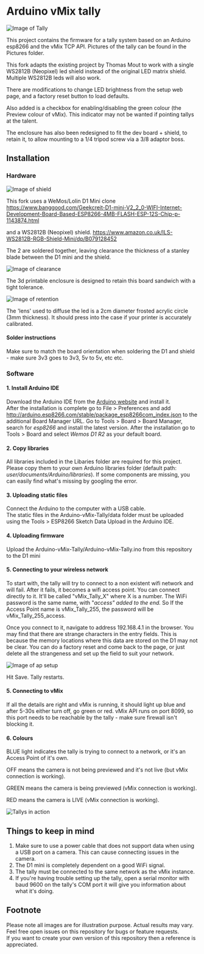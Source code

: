 # Arduino vMix tally

![Image of Tally](https://github.com/ASMotionLab/Arduino-vMix-tally/blob/master/Pictures/P1070468crop.jpg)

This project contains the firmware for a tally system based on an Arduino esp8266 and the vMix TCP API. 
Pictures of the tally can be found in the Pictures folder.

This fork adapts the existing project by Thomas Mout to work with a single WS2812B (Neopixel) led shield instead of the original LED matrix shield. Multiple WS2812B leds will also work.

There are modifications to change LED brightness from the setup web page, and a factory reset button to load defaults.

Also added is a checkbox for enabling/disabling the green colour (the Preview colour of vMix).
This indicator may not be wanted if pointing tallys at the talent.

The enclosure has also been redesigned to fit the dev board + shield, to retain it, to allow mounting to a 1/4 tripod screw via a 3/8 adaptor boss.

## Installation

### Hardware

![Image of shield](https://github.com/ASMotionLab/Arduino-vMix-tally/blob/master/Pictures/P1070473crop.jpg)

This fork uses a WeMos/Lolin D1 Mini clone
https://www.banggood.com/Geekcreit-D1-mini-V2_2_0-WIFI-Internet-Development-Board-Based-ESP8266-4MB-FLASH-ESP-12S-Chip-p-1143874.html

and a WS2812B (Neopixel) shield.
https://www.amazon.co.uk/ILS-WS2812B-RGB-Shield-Mini/dp/B079128452

The 2 are soldered together, leaving clearance the thickness of a stanley blade between the D1 mini and the shield.

![Image of clearance](https://github.com/ASMotionLab/Arduino-vMix-tally/blob/master/Pictures/P1070474crop.jpg)

The 3d printable enclosure is designed to retain this board sandwich with a tight tolerance.

![Image of retention](https://github.com/ASMotionLab/Arduino-vMix-tally/blob/master/Pictures/P1070472.jpg)

The 'lens' used to diffuse the led is a 2cm diameter frosted acrylic circle (3mm thickness). It should press into the case if your printer is accurately calibrated.

#### Solder instructions

Make sure to match the board orientation when soldering the D1 and shield - make sure 3v3 goes to 3v3, 5v to 5v, etc etc.

### Software

#### 1. Install Arduino IDE

Download the Arduino IDE from the [Arduino website](https://www.arduino.cc/en/main/software) and install it.  
After the installation is complete go to File > Preferences and add http://arduino.esp8266.com/stable/package_esp8266com_index.json to the additional Board Manager URL.
Go to Tools > Board > Board Manager, search for *esp8266* and install the latest version.
After the installation go to Tools > Board and select *Wemos D1 R2* as your default board.  

#### 2. Copy libraries

All libraries included in the Libaries folder are required for this project. Please copy them to your own Arduino libraries folder (default path: *user/documents/Arduino/libraries*).
If some components are missing, you can easily find what's missing by googling the error.

#### 3. Uploading static files

Connect the Arduino to the computer with a USB cable.  
The static files in the Arduino-vMix-Tally/data folder must be uploaded using the Tools > ESP8266 Sketch Data Upload in the Arduino IDE.  

#### 4. Uploading firmware

Upload the Arduino-vMix-Tally/Arduino-vMix-Tally.ino from this repository to the D1 mini

#### 5. Connecting to your wireless network

To start with, the tally will try to connect to a non existent wifi network and will fail. After it fails, it becomes a wifi access point.
You can connect directly to it. It'll be called "vMix_Tally_X" where X is a number. The WiFi password is the same name, with "_access" added to the end._
So If the Access Point name is vMix_Tally_255, the password will be vMix_Tally_255_access.

Once you connect to it, navigate to address 192.168.4.1 in the browser.
You may find that there are strange characters in the entry fields. This is because the memory locations where this data are stored on the D1 may not be clear.
You can do a factory reset and come back to the page, or just delete all the strangeness and set up the field to suit your network.

![Image of ap setup](hhttps://github.com/ASMotionLab/Arduino-vMix-tally/blob/master/Pictures/vMix%20Tally%20NeoPixel%20setup%20page%20_01.jpg)

Hit Save. Tally restarts.

#### 5. Connecting to vMix

If all the details are right and vMix is running, it should light up blue and after 5-30s either turn off, go green or red.
vMix API runs on port 8099, so this port needs to be reachable by the tally - make sure firewall isn't blocking it.

#### 6. Colours

BLUE light indicates the tally is trying to connect to a network, or it's an Access Point of it's own.

OFF means the camera is not being previewed and it's not live (but vMix connection is working).

GREEN means the camera is being previewed (vMix connection is working).

RED means the camera is LIVE (vMix connection is working).

![Tallys in action](https://github.com/ASMotionLab/Arduino-vMix-tally/blob/master/Pictures/tallys%20in%20action.gif?raw=true)

## Things to keep in mind

1. Make sure to use a power cable that does not support data when using a USB port on a camera. This can cause connecting issues in the camera.  
2. The D1 mini is completely dependent on a good WiFi signal.  
3. The tally must be connected to the same network as the vMix instance.
4. If you're having trouble setting up the tally, open a serial monitor with baud 9600 on the tally's COM port it will give you information about what it's doing.

## Footnote

Please note all images are for illustration purpose. Actual results may vary.  
Feel free open issues on this repository for bugs or feature requests.  
If you want to create your own version of this repository then a reference is appreciated.  
